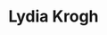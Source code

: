 ---
title: Lydia Krogh
headshot: images/uploads/Lydia_Krogh.jpg
role: Signage
year: Senior
major: Industrial Design & Illustration
webpage: https://lydiakrogh.myportfolio.com
lead: false
---